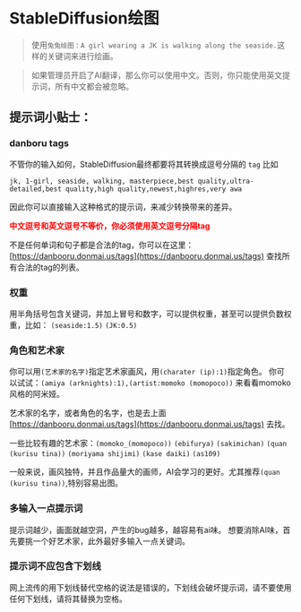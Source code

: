 # StableDiffusion绘图

> 使用`兔兔绘图：A girl wearing a JK is walking along the seaside.`这样的关键词来进行绘画。

> 如果管理员开启了AI翻译，那么你可以使用中文。否则，你只能使用英文提示词，所有中文都会被忽略。

## 提示词小贴士：

### danboru tags

不管你的输入如何，StableDiffusion最终都要将其转换成逗号分隔的 `tag`
比如
```
jk, 1-girl, seaside, walking, masterpiece,best quality,ultra-detailed,best quality,high quality,newest,highres,very awa
```
因此你可以直接输入这种格式的提示词，来减少转换带来的差异。

**<span style="color:red;"> 中文逗号和英文逗号不等价，你必须使用英文逗号分隔tag </span>**

不是任何单词和句子都是合法的tag，你可以在这里：[https://danbooru.donmai.us/tags](https://danbooru.donmai.us/tags) 查找所有合法的tag的列表。

### 权重

用半角括号包含关键词，并加上冒号和数字，可以提供权重，甚至可以提供负数权重，比如：
`(seaside:1.5)` `(JK:0.5)`

### 角色和艺术家

你可以用`(艺术家的名字)`指定艺术家画风，用`(charater (ip):1)`指定角色。
你可以试试：`(amiya (arknights):1),(artist:momoko (momopoco))` 来看看momoko风格的阿米娅。

艺术家的名字，或者角色的名字，也是去上面 [https://danbooru.donmai.us/tags](https://danbooru.donmai.us/tags) 去找。

一些比较有趣的艺术家：`(momoko_(momopoco))` `(ebifurya)` `(sakimichan)` `(quan (kurisu tina))` `(moriyama shijimi)` `(kase daiki)` `(as109)`

一般来说，画风独特，并且作品量大的画师，AI会学习的更好。尤其推荐`(quan (kurisu tina))`,特别容易出图。

### 多输入一点提示词

提示词越少，画面就越空洞，产生的bug越多，越容易有ai味。
想要消除AI味，首先要挑一个好艺术家，此外最好多输入一点关键词。

### 提示词不应包含下划线

网上流传的用下划线替代空格的说法是错误的，下划线会破坏提示词，请不要使用任何下划线，请将其替换为空格。